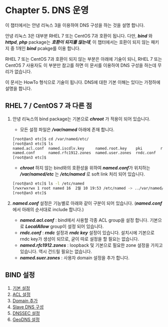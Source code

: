 # Chapter 5. DNS 운영

이 챕터에서는 안녕 리눅스 3을 이용하여 DNS 구성을 하는 것을 설명 합니다.

안녕 리눅스 3은 대부분 RHEL 7 또는 CentOS 7과 호환이 됩니다. 다만, ***bind*** 와 ***httpd***, ***php*** package는 ***호환이 되지를 않는데***, 이 챕터에서는 호환이 되지 않는 패키지 중 1개인 ***bind*** pcakge를 이용 합니다.

RHEL 7 또는 CentOS 7과 호환이 되지 않는 부분은 아래에 기술이 되니, RHEL 7 또는 CentOS 7 사용자도 이 부분만 참고를 하면 이 문서를 이용하여 DNS 구성을 하는데 무리가 없습니다.

이 문서는 HowTo 형식으로 기술이 됩니다. DNS에 대한 기본 이해는 있다는 가정하에 설명을 합니다.

## RHEL 7 / CentOS 7 과 다른 점

1. 안녕 리눅스의 bind package는 기본으로 ***chroot*** 가 적용이 되어 있습니다.  

   * 모든 설정 파일은 ***/var/named*** 아래에 존재 합니다.  
   ```bash
   [root@an3 etc]$ cd /var/named/etc/
   [root@an3 etc]$ ls
   named.acl.conf  named.iscdlv.key     named.root.key    pki        rndc.key
   named.conf      named.rfc1912.zones  named.user.zones  rndc.conf
   [root@an3 etc]$
   ```

   * ***chroot*** 하지 않는 bind와의 호환성을 위하여 ***named.conf***가 위치하는 ***/var/named/etc*** 는 ***/etc/named*** 로 soft link 처리 되어 있습니다.  
   ```bash
   [root@an3 etc]$ ls -l /etc/named
   lrwxrwxrwx 1 root named 16  2월 10 19:53 /etc/named -> ../var/named/etc
   [root@an3 etc]$
   ```
   
2. ***named.conf*** 설정은 기능별로 아래와 같이 구분이 되어 있습니다. (***named.conf***에서 아래의 순서대로 include 합니다.)  
   
   * ***named.acl.conf*** : bind에서 사용할 각종 ACL group을 설정 합니다. 기본으로 ***LocalAllow*** group이 설정 되어 있습니다.
   * ***rndc.conf*** : ***rndc*** 설정과 ***rndc key*** 설정이 있습니다. 설치시에 기본으로 rndc key가 생성이 되므로, 굳이 따로 설정을 할 필요는 없습니다.
   * ***named.rfc1912.zones*** : loopback 및 기본으로 필요한 zone 설정을 가지고 있습니다. 역시 건드릴 필요는 없습니다.
   * ***named.suer.zones*** : 사용자 domain 설정을 추가 합니다.

## BIND 설정   
   
1. [기본 설정](chapter5-1-basic.md)
2. [ACL 설정](chapter5-2-acl.md)
3. [Domain 추가](chapter5-3-add-domain.md)
4. [Slave DNS 구성](chapter5-4-slave-dns.md)
5. [DNSSEC 설정](chapter5-5-web-dnssec.md)
6. [GeoDNS 설정](chapter5-6-web-geodns.md)
